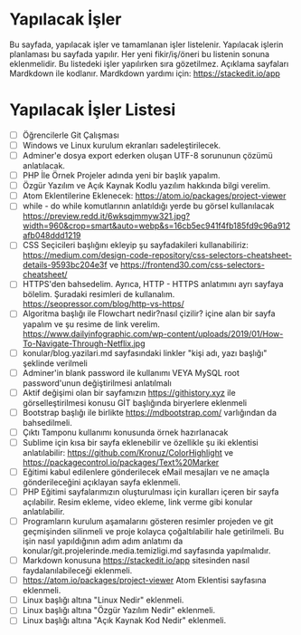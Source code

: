 # Yapılacak İşler

Bu sayfada, yapılacak işler ve tamamlanan işler listelenir. Yapılacak işlerin planlaması bu sayfada yapılır. Her yeni fikir/iş/öneri bu listenin sonuna eklenmelidir. Bu listedeki işler yapılırken sıra gözetilmez. Açıklama sayfaları Mardkdown ile kodlanır. Mardkdown yardımı için: https://stackedit.io/app


# Yapılacak İşler Listesi
- [ ] Öğrencilerle Git Çalışması
- [ ] Windows ve Linux kurulum ekranları sadeleştirilecek.
- [ ] Adminer'e dosya export ederken oluşan UTF-8 sorununun çözümü anlatılacak.
- [ ] PHP İle Örnek Projeler adında yeni bir başlık yapalım.
- [ ] Özgür Yazılım ve Açık Kaynak Kodlu yazılım hakkında bilgi verelim.
- [ ] Atom Eklentilerine Eklenecek: https://atom.io/packages/project-viewer
- [ ] while - do while komutlarının anlatıldığı yerde bu görsel kullanılacak https://preview.redd.it/6wksqjmmyw321.jpg?width=960&crop=smart&auto=webp&s=16cb5ec941f4fb185fd9c96a912afb048ddd1219
- [ ] CSS Seçicileri başlığını ekleyip şu sayfadakileri kullanabiliriz: https://medium.com/design-code-repository/css-selectors-cheatsheet-details-9593bc204e3f ve https://frontend30.com/css-selectors-cheatsheet/
- [ ] HTTPS'den bahsedelim. Ayrıca, HTTP - HTTPS anlatımını ayrı sayfaya bölelim. Şuradaki resimleri de kullanalım. https://seopressor.com/blog/http-vs-https/
- [ ] Algoritma başlığı ile Flowchart nedir?nasıl çizilir? içine alan bir sayfa yapalım ve şu resime de link verelim. https://www.dailyinfographic.com/wp-content/uploads/2019/01/How-To-Navigate-Through-Netflix.jpg
- [ ] konular/blog.yazilari.md sayfasındaki linkler "kişi adı, yazı başlığı" şeklinde verilmeli
- [ ] Adminer'in blank password ile kullanımı VEYA MySQL root password'unun değiştirilmesi anlatılmalı
- [ ] Aktif değişimi olan bir sayfamızın https://githistory.xyz ile görselleştirilmesi konusu GİT başlığında biryerlere eklenmeli
- [ ] Bootstrap başlığı ile birlikte https://mdbootstrap.com/ varlığından da bahsedilmeli.
- [ ] Çıktı Tamponu kullanımı konusunda örnek hazırlanacak
- [ ] Sublime için kısa bir sayfa eklenebilir ve özellikle şu iki eklentisi anlatılabilir: https://github.com/Kronuz/ColorHighlight ve https://packagecontrol.io/packages/Text%20Marker
- [ ] Eğitimi kabul edilenlere gönderilecek eMail mesajları ve ne amaçla gönderileceğini açıklayan sayfa eklenmeli.
- [ ] PHP Eğitimi sayfalarımızın oluşturulması için kuralları içeren bir sayfa açılabilir. Resim ekleme, video ekleme, link verme gibi konular anlatılabilir.
- [ ] Programların kurulum aşamalarını gösteren resimler projeden ve git geçmişinden silinmeli ve proje kolayca çoğaltılabilir hale getirilmeli. Bu işin nasıl yapıldığının adım adım anlatımı da konular/git.projelerinde.media.temizligi.md sayfasında yapılmalıdır.
- [ ] Markdown konusuna https://stackedit.io/app sitesinden nasıl faydalanılabileceği eklenmeli.
- [ ] https://atom.io/packages/project-viewer Atom Eklentisi sayfasına eklenmeli.
- [ ] Linux başlığı altına "Linux Nedir" eklenmeli.
- [ ] Linux başlığı altına "Özgür Yazılım Nedir" eklenmeli.
- [ ] Linux başlığı altına "Açık Kaynak Kod Nedir" eklenmeli.
